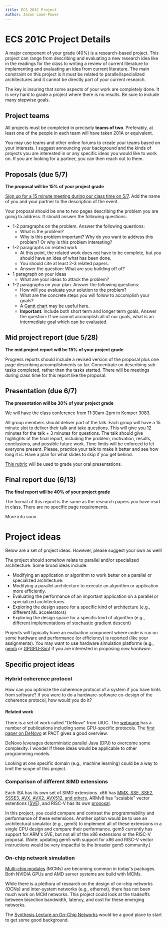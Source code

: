 ```yaml
---
title: ECS 201C Project
author: Jason Lowe-Power
---
```


# ECS 201C Project Details

A major component of your grade (40%) is a research-based project.
This project can range from describing and evaluating a new research idea like in the readings for the class to writing a review of current literature to implementing and evaluating an idea from current literature.
The main constraint on this project is it must be related to parallel/specialized architectures and it cannot be directly part of your current research.

The key is insuring that some aspects of your work are completely done.
It is very hard to grade a project where there is no results.
Be sure to include many stepwise goals.

## Project teams

All projects must be completed in precisely **teams of two**.
Preferably, at least one of the people in each team will have taken 201A or equivalent.

You may use teams and other online forums to create your teams based on your interests.
I suggest announcing your background and the kinds of projects you are interested in or any specific ideas you would like to work on.
If you are looking for a partner, you can then reach out to them.

## Proposals (due 5/7)

**The proposal will be 15% of your project grade**

[Sign up for a 15 minute meeting during our class time on 5/7](https://calendar.google.com/calendar/selfsched?sstoken=UU4yT1lsZUw4aElqfGRlZmF1bHR8YjIyNWNiNmQyZmE4MDY2MWU2OWNjOWE0NTE2MTdiZWI).
Add the name of you and your partner to the description of the event.

Your proposal should be one to two pages describing the problem you are going to address.
It should answer the following questions:

- 1-2 paragraphs on the problem. Answer the following questions:
  - What is the problem?
  - Why is this problem important? Why do *you* want to address this problem? Or why is this problem interesting?
- 1-2 paragraphs on related work
  - At this point, the related work does not have to be complete, but you should have an idea of what has been done.
  - You should cite at least 2-3 related papers.
  - Answer the question: What are you building off of?
- 1 paragraph on your ideas
  - What are your ideas to attack the problem?
- 1-2 paragraphs on your plan. Answer the following questions:
  - How will you evaluate your solution to the problem?
  - What are the concrete steps you will follow to accomplish your goals?
  - A [Gantt chart](https://en.wikipedia.org/wiki/Gantt_chart) may be useful here.
  - **Important**: Include both short term and longer term goals. Answer the question: If we cannot accomplish all of our goals, what is an intermediate goal which can be evaluated.

## Mid project report (due 5/28)

**The mid project report will be 15% of your project grade**

Progress reports should include a revised version of the proposal plus one page describing accomplishments so far.
Concentrate on describing sub-tasks completed, rather than the tasks started.
There will be meetings during class time for this report like the proposal.

## Presentation (due 6/7)

**The presentation will be 30% of your project grade**

We will have the class conference from 11:30am-2pm in Kemper 3083.

All group members should deliver part of the talk.
Each group will have a 15 minute slot to deliver their talk and take questions.
This will give you 12 minutes for the talk + 3 minutes for questions.
The talk should give highlights of the final report, including the problem, motivation, results, conclusions, and possible future work. Time limits will be enforced to let everyone present.
Please, practice your talk to make it better and see how long it is.
Have a plan for what slides to skip if you get behind.

[This rubric](rubric.pdf) will be used to grade your oral presentations.

## Final report due (6/13)

**The final report will be 40% of your project grade**

The format of this report is the same as the research papers you have read in class.
There are no specific page requirements.

More info soon.

# Project ideas

Below are a set of project ideas.
However, please suggest your own as well!

The project should somehow relate to parallel and/or specialized architecture.
Some broad ideas include:

- Modifying an application or algorithm to work better on a parallel or specialized architecture.
- Modifying a parallel architecture to execute an algorithm or application more efficiently.
- Evaluating the performance of an important application on a parallel or specialized architectures.
- Exploring the design space for a specific kind of architecture (e.g., different ML accelerators)
- Exploring the design space for a specific kind of algorithm (e.g., different implementations of stochastic gradient descent)

Projects will typically have an evaluation component where code is run on some hardware and performance (or efficiency) is reported (like your assignments).
You may want to use hardware simulation platforms (e.g., [gem5](http://gem5.org/) or [GPGPU-Sim](http://www.gpgpu-sim.org/)) if you are interested in proposing *new hardware*.

## Specific project ideas

### Hybrid coherence protocol

How can you optimize the coherence protocol of a system if you have hints from software?
If you were to do a hardware-software co-design of the coherence protocol, how would you do it?

#### Related work

There is a set of work called "DeNovo" from UIUC.
The [webpage](http://rsim.cs.illinois.edu/denovo/pubs.html) has a number of publications including some GPU-specific protocols.
The [first paper on DeNovo](http://rsim.cs.illinois.edu/denovo/Pubs/11-pact-denovo.pdf) at PACT gives a good overview.

DeNovo leverages deterministic parallel Java (DPJ) to overcome some complexity.
I wonder if these ideas would be applicable to other programming models.

Looking at one specific domain (e.g., machine learning) could be a way to limit the scope of this project.

### Comparison of different SIMD extensions

Each ISA has its own set of SIMD extensions.
x86 has [MMX, SSE, SSE2, SSSE3, AVX, AVX2, AVX512, and others](https://en.wikipedia.org/wiki/Streaming_SIMD_Extensions),
ARMv8 has "scalable" vector extentions ([SVE](https://community.arm.com/developer/tools-software/hpc/b/hpc-blog/posts/technology-update-the-scalable-vector-extension-sve-for-the-armv8-a-architecture)),
and RISC-V has its own [proposal](https://riscv.github.io/documents/riscv-v-spec/riscv-v-spec.pdf).

In this project, you could compare and contrast the programmability and performance of these extensions.
Another option would be to use an architectural simulator (e.g., gem5) to implement all of these extensions in a single CPU design and compare their performance.
gem5 currently has support for ARM's SVE, but not all of the x86 extensions or the RISC-V proposal.
(Note: updating gem5 with support for x86 and RISC-V vector instructions would be very impactful to the broader gem5 community.)

### On-chip network simulation

[Multi-chip modules](https://en.wikipedia.org/wiki/Multi-chip_module) (MCMs) are becoming common in today's packages.
Both NVIDIA GPUs and AMD server systems are build with MCMs.

While there is a plethora of research on the design of on-chip networks (OCNs) and inter-system networks (e.g., ethernet), there has not been much work on MCM networks.
This project could look at the tradeoffs between bisection bandwidth, latency, and cost for these emerging networks.

The [Synthesis Lecture on On-Chip Networks](https://www.morganclaypool.com/doi/abs/10.2200/S00772ED1V01Y201704CAC040) would be a good place to start to get some good background.
